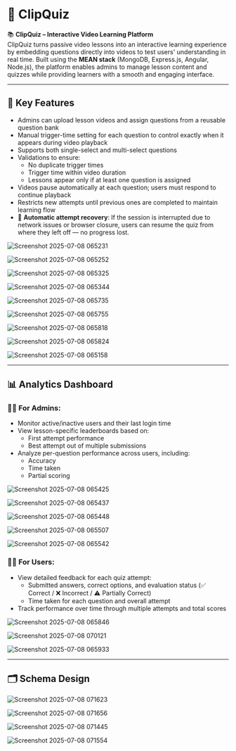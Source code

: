 # 🎥 ClipQuiz

📚 **ClipQuiz – Interactive Video Learning Platform**  
ClipQuiz turns passive video lessons into an interactive learning experience by embedding questions directly into videos to test users' understanding in real time. Built using the **MEAN stack** (MongoDB, Express.js, Angular, Node.js), the platform enables admins to manage lesson content and quizzes while providing learners with a smooth and engaging interface.

---

## 🚀 Key Features

- Admins can upload lesson videos and assign questions from a reusable question bank  
- Manual trigger-time setting for each question to control exactly when it appears during video playback  
- Supports both single-select and multi-select questions  
- Validations to ensure:
  - No duplicate trigger times  
  - Trigger time within video duration  
  - Lessons appear only if at least one question is assigned  
- Videos pause automatically at each question; users must respond to continue playback  
- Restricts new attempts until previous ones are completed to maintain learning flow  
- 💾 **Automatic attempt recovery**: If the session is interrupted due to network issues or browser closure, users can resume the quiz from where they left off — no progress lost.

![Screenshot 2025-07-08 065231](https://github.com/user-attachments/assets/0cf35200-c895-441b-9bdb-7ed3e69a8b94)

![Screenshot 2025-07-08 065252](https://github.com/user-attachments/assets/02d733f0-eba3-487c-94db-0f1277e0bcb3)

![Screenshot 2025-07-08 065325](https://github.com/user-attachments/assets/cf49c0d0-3f8b-4e3a-9893-c774e12297f7)

![Screenshot 2025-07-08 065344](https://github.com/user-attachments/assets/36b57893-49ad-4bb1-a354-5ed561fba88f)

![Screenshot 2025-07-08 065735](https://github.com/user-attachments/assets/a2227f3f-2cdc-487c-989f-06283bbb4808)

![Screenshot 2025-07-08 065755](https://github.com/user-attachments/assets/3babdf7e-130b-4cae-aaf2-ff76f9a903f6)

![Screenshot 2025-07-08 065818](https://github.com/user-attachments/assets/de8fb08c-55dd-4299-8a33-1363004e115e)

![Screenshot 2025-07-08 065824](https://github.com/user-attachments/assets/9107fa31-2fd1-4e2e-9336-778bec3f859c)

![Screenshot 2025-07-08 065158](https://github.com/user-attachments/assets/dff83c8f-390f-4a3a-9f71-b7d29e08c15e)

---

## 📊 Analytics Dashboard

### 👨‍💼 For Admins:
- Monitor active/inactive users and their last login time  
- View lesson-specific leaderboards based on:
  - First attempt performance  
  - Best attempt out of multiple submissions  
- Analyze per-question performance across users, including:
  - Accuracy  
  - Time taken  
  - Partial scoring

![Screenshot 2025-07-08 065425](https://github.com/user-attachments/assets/cada8989-8308-435d-828e-965d8f4ca5f9)

![Screenshot 2025-07-08 065437](https://github.com/user-attachments/assets/125ea315-10cc-47b8-b41e-231632e4ad11)

![Screenshot 2025-07-08 065448](https://github.com/user-attachments/assets/6daef58f-4d31-4c6b-9396-92491ae79e0d)

![Screenshot 2025-07-08 065507](https://github.com/user-attachments/assets/7769d206-304b-4f93-acbf-435d49e8895d)

![Screenshot 2025-07-08 065542](https://github.com/user-attachments/assets/7d3ce5b4-8ac4-4cde-8a68-c2389cc1b6d4)

### 🧑‍🎓 For Users:
- View detailed feedback for each quiz attempt:
  - Submitted answers, correct options, and evaluation status (✅ Correct / ❌ Incorrect / ⚠️ Partially Correct)  
  - Time taken for each question and overall attempt  
- Track performance over time through multiple attempts and total scores

![Screenshot 2025-07-08 065846](https://github.com/user-attachments/assets/bc4eb793-5237-4da9-9af7-1410a11567cf)

![Screenshot 2025-07-08 070121](https://github.com/user-attachments/assets/b9ba67c3-c15c-4e8c-a627-16ca37f4327c)

![Screenshot 2025-07-08 065933](https://github.com/user-attachments/assets/1c8427ec-6cfb-4ea8-bae4-2a843aad0965)


---

## 🗂️ Schema Design

![Screenshot 2025-07-08 071623](https://github.com/user-attachments/assets/1163babc-c06b-4b89-aa97-e02e3d1c2573)

![Screenshot 2025-07-08 071656](https://github.com/user-attachments/assets/2e589db1-451c-4d43-9fa4-4313c8fee25d)

![Screenshot 2025-07-08 071445](https://github.com/user-attachments/assets/30bf2867-9ece-4ea5-96e3-952fed416970)

![Screenshot 2025-07-08 071554](https://github.com/user-attachments/assets/2a660127-54ce-4d95-b67f-ba7e76db3b1d)




